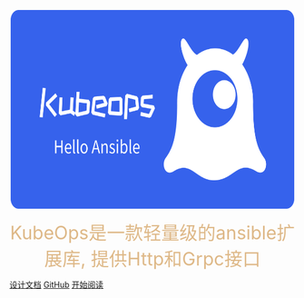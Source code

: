<p align="center">
<img src="logo.svg" width="500" height="350"/>
<div align="center"><font color="#deb887" size="6">KubeOps是一款轻量级的ansible扩展库, 提供Http和Grpc接口</font></div>

[设计文档](https://github.com/pipperman/kubeops/blob/main/docs/design.md)
[GitHub](https://github.com/pipperman/kubeops)
[开始阅读](README.md)